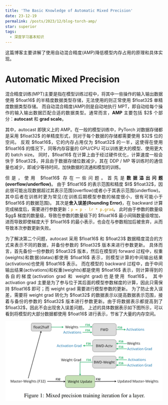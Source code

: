 ```yaml
---
title: 'The Basic Knowledge of Automatic Mixed Precision'
date: 23-12-19
permalink: /posts/2023/12/blog-torch-amp/
star: superior
tags:
  - 深度学习基本知识
---
```


<p style="text-align:justify; text-justify:inter-ideograph;">这篇博客主要讲解了使用自动混合精度(AMP)降低模型内存占用的原理和具体实现。</p>

Automatic Mixed Precision
===

<p style="text-align:justify; text-justify:inter-ideograph;">混合精度训练(MPT)主要是指在模型训练过程中，将其中一些操作的输入输出数据使用 $float16$ 的半精度数据类型存储，无法使用的则正常使用 $float32$ 单精度数据类型存储。
而自动混合精度(AMP)则是自动地执行 MPT，即自动给每个操作的输入输出数据匹配合适的数据类型。通常而言，<b>AMP</b> 主要包括 $2$ 个部分：<b>autocast</b> 和 <b>grad scale</b>。</p>

<p style="text-align:justify; text-justify:inter-ideograph;">其中，autocast 即狭义上的 AMP。在一般的模型训练中，PyTorch 对数据存储都是采用 $float32$ 的单精度形式，则对于每个数据的存储都需要使用 $32$ 位的空间。
反观 $float16$，它的内存占用仅为 $float32$ 的一半，这使得在使用 $float16$ 的情况下，同等内存容量的 GPU/CPU 可以训练更大的模型、使用更大的 batch size。
同时，$float16$ 在计算上由于经过硬件优化，计算速度一般会快于 $float32$，并且由于数据存储位数减少，其在 DDP / MP 等训练时的通信量也减少，即减少等待时间，加快数据的流通和模型的训练。</p>

<p style="text-align:justify; text-justify:inter-ideograph;">但是，使用 $float16$ 存在一些问题。首先是<b>数据溢出问题(overflow/underflow)</b>。
由于 $float16$ 的表示范围和精度 $ll$ $float32$，因此很可能出现数据超过其表示范围(overflow)或者小于其表示范围(underflow)。
其中后者在训练时更为常见(在训练后期模型参数的梯度很小，很有可能小于 $float16$ 的数据范围)。
其次是<b>舍入误差(Rounding Error)</b>，在 backward 计算完成梯度后，需要进行参数更新：<code style="color: #B58900">p = p - lr * p.grad</code>。
此时由于参数的数量级 $gg$ 梯度的数量级，导致在参数的数量级下的 $float16$ 最小间隔数量级增加，进而导致即使梯度大于 $float16$ 的最小表示，也会在与参数相加后被舍弃，从而导致本次参数更新失败。</p>

<p style="text-align:justify; text-justify:inter-ideograph;">为了解决第二个问题，autocast 采用 $float16$ 和 $float23$ 数据精度混合的方式来表示不同的数据，并备份参数的 $float32$ 版本来进行参数更新。
具体而言，首先备份一份参数的 $float32$ 版本，然后在模型的 forward 过程中，权重(weights)和数据(datas)都使用 $float16$ 表示，则模型计算的中间输出结果(activations)也使用 $float16$ 表示。
而在模型的 backward 过程中，由于中间输出结果(activations)和权重(weights)都是使用 $float16$ 表示，则计算得到的各自的梯度(activation grad 和 weight grad)也是使用 float16$。
其中 activation grad 主要是为了参与位于其后面的模型参数梯度的计算，因此只需保持 $float16$ 即可；而 weight grad 需要进行模型参数的更新。
为了防止舍入误差，需要将 weight grad 转化为 $float32$ 的数据表示以提高数据表示范围，接着与备份的参数的 $float32$ 版本进行参数更新。由于将数据表示都提高到了 $float32$，因此不会出现舍入误差问题。
上述的具体数据表示如下图所示，可以看到将模型的大部分数据都使用 $float16$ 进行表示，节省了大量的内存空间。

![AMP principal](/images/AMP_principal.png)

<p style="text-align:justify; text-justify:inter-ideograph;"></p>